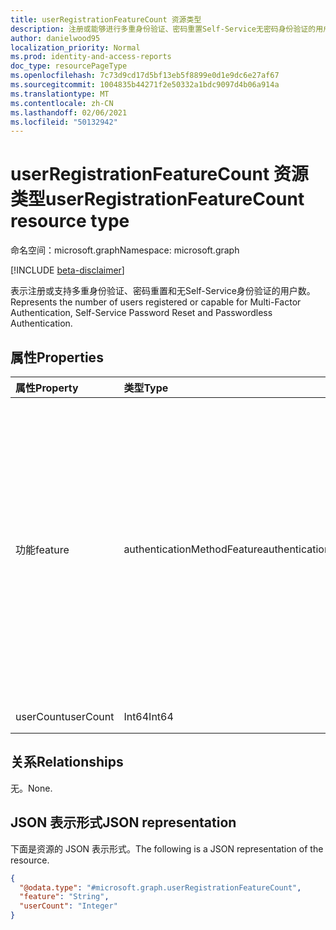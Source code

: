 ```yaml
---
title: userRegistrationFeatureCount 资源类型
description: 注册或能够进行多重身份验证、密码重置Self-Service无密码身份验证的用户数量。
author: danielwood95
localization_priority: Normal
ms.prod: identity-and-access-reports
doc_type: resourcePageType
ms.openlocfilehash: 7c73d9cd17d5bf13eb5f8899e0d1e9dc6e27af67
ms.sourcegitcommit: 1004835b44271f2e50332a1bdc9097d4b06a914a
ms.translationtype: MT
ms.contentlocale: zh-CN
ms.lasthandoff: 02/06/2021
ms.locfileid: "50132942"
---
```

# <a name="userregistrationfeaturecount-resource-type"></a><span data-ttu-id="bf58a-103">userRegistrationFeatureCount 资源类型</span><span class="sxs-lookup"><span data-stu-id="bf58a-103">userRegistrationFeatureCount resource type</span></span>

<span data-ttu-id="bf58a-104">命名空间：microsoft.graph</span><span class="sxs-lookup"><span data-stu-id="bf58a-104">Namespace: microsoft.graph</span></span>

[!INCLUDE [beta-disclaimer](../../includes/beta-disclaimer.md)]

<span data-ttu-id="bf58a-105">表示注册或支持多重身份验证、密码重置和无Self-Service身份验证的用户数。</span><span class="sxs-lookup"><span data-stu-id="bf58a-105">Represents the number of users registered or capable for Multi-Factor Authentication, Self-Service Password Reset and Passwordless Authentication.</span></span>

## <a name="properties"></a><span data-ttu-id="bf58a-106">属性</span><span class="sxs-lookup"><span data-stu-id="bf58a-106">Properties</span></span>
|<span data-ttu-id="bf58a-107">属性</span><span class="sxs-lookup"><span data-stu-id="bf58a-107">Property</span></span>|<span data-ttu-id="bf58a-108">类型</span><span class="sxs-lookup"><span data-stu-id="bf58a-108">Type</span></span>|<span data-ttu-id="bf58a-109">说明</span><span class="sxs-lookup"><span data-stu-id="bf58a-109">Description</span></span>|
|:---|:---|:---|
|<span data-ttu-id="bf58a-110">功能</span><span class="sxs-lookup"><span data-stu-id="bf58a-110">feature</span></span>|<span data-ttu-id="bf58a-111">authenticationMethodFeature</span><span class="sxs-lookup"><span data-stu-id="bf58a-111">authenticationMethodFeature</span></span>|<span data-ttu-id="bf58a-112">注册或能够进行多重身份验证、密码重置Self-Service无密码身份验证的用户数量。</span><span class="sxs-lookup"><span data-stu-id="bf58a-112">Number of users registered or capable for Multi-Factor Authentication, Self-Service Password Reset and Passwordless Authentication.</span></span> <span data-ttu-id="bf58a-113">可取值为：`ssprRegistered`、`ssprEnabled`、`ssprCapable`、`passwordlessCapable`、`mfaCapable`。</span><span class="sxs-lookup"><span data-stu-id="bf58a-113">Possible values are: `ssprRegistered`, `ssprEnabled`, `ssprCapable`, `passwordlessCapable`, `mfaCapable`.</span></span>|
|<span data-ttu-id="bf58a-114">userCount</span><span class="sxs-lookup"><span data-stu-id="bf58a-114">userCount</span></span>|<span data-ttu-id="bf58a-115">Int64</span><span class="sxs-lookup"><span data-stu-id="bf58a-115">Int64</span></span>|<span data-ttu-id="bf58a-116">用户数。</span><span class="sxs-lookup"><span data-stu-id="bf58a-116">Number of users.</span></span>|

## <a name="relationships"></a><span data-ttu-id="bf58a-117">关系</span><span class="sxs-lookup"><span data-stu-id="bf58a-117">Relationships</span></span>
<span data-ttu-id="bf58a-118">无。</span><span class="sxs-lookup"><span data-stu-id="bf58a-118">None.</span></span>

## <a name="json-representation"></a><span data-ttu-id="bf58a-119">JSON 表示形式</span><span class="sxs-lookup"><span data-stu-id="bf58a-119">JSON representation</span></span>
<span data-ttu-id="bf58a-120">下面是资源的 JSON 表示形式。</span><span class="sxs-lookup"><span data-stu-id="bf58a-120">The following is a JSON representation of the resource.</span></span>
<!-- {
  "blockType": "resource",
  "@odata.type": "microsoft.graph.userRegistrationFeatureCount"
}
-->
``` json
{
  "@odata.type": "#microsoft.graph.userRegistrationFeatureCount",
  "feature": "String",
  "userCount": "Integer"
}
```
